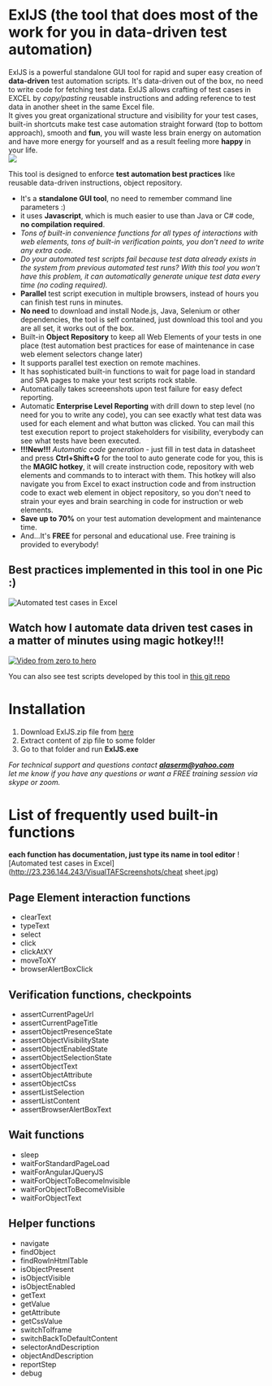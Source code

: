 # ExlJS (the tool that does most of the work for you in data-driven test automation)
ExlJS is a powerful standalone GUI tool for rapid and super easy creation of **data-driven** test automation scripts. It's data-driven out of the box, no need to write code for fetching test data. ExlJS allows crafting of test cases in EXCEL by *copy/pasting* reusable instructions and adding reference to test data in another sheet in the same Excel file.<br/> It gives you great organizational structure and visibility for your test cases, built-in shortcuts make test case automation straight forward (top to bottom approach), smooth and **fun**, you will waste less brain energy on automation and have more energy for yourself and as a result feeling more **happy** in your life.<br/>
![](http://23.236.144.243/VisualTAFScreenshots/happy-family.jpg)

This tool is designed to enforce **test automation best practices** like reusable data-driven instructions, object repository.
- It's a **standalone GUI tool**, no need to remember  command line parameters :)
- it uses **Javascript**, which is much easier to use than Java or C# code, **no compilation required**.
- *Tons of built-in convenience functions for all types of interactions with web elements, tons of built-in verification points, you don't need to write any extra code.*
- *Do your automated test scripts fail because test data already exists in the system from previous automated test runs? With this tool you won't have this problem, it can automatically generate unique test data every time (no coding required).*
- **Parallel** test script execution in multiple browsers, instead of hours you can finish test runs in minutes.
- **No need** to download and install Node.js, Java, Selenium or other dependencies, the tool is self contained, just download this tool and you are all set, it works out of the box.
- Built-in **Object Repository** to keep all Web Elements of your tests in one place (test automation best practices for ease of maintenance in case web element selectors change later) 
- It supports parallel test exection on remote machines.
- It has sophisticated built-in functions to wait for page load in standard and SPA pages to make your test scripts rock stable.
- Automatically takes screeenshots upon test failure for easy defect reporting.
- Automatic **Enterprise Level Reporting** with drill down to step level (no need for you to write any code), you can see exactly what test data was used for each element and what button was clicked. You can mail this test execution report to project stakeholders for visibility, everybody can see what tests have been executed.
- **!!!New!!!** *Automatic code generation* - just fill in test data in datasheet and press **Ctrl+Shift+G** for the tool to auto generate code for you, this is the  **MAGIC hotkey**, it will create instruction code, repository with web elements and commands to to interact with them. This hotkey will also navigate you from Excel to exact instruction code and from instruction code to exact web element in object repository, so you don't need to strain your eyes and brain searching in code for instruction or web elements.
- **Save up to 70%** on your test automation development and maintenance time.
- And...It's **FREE** for personal and educational use. Free training is provided to everybody!

## Best practices implemented in this tool in one Pic :)
![Automated test cases in Excel](http://23.236.144.243/VisualTAFScreenshots/best-practices.png)
## Watch how I automate data driven test cases in <br/> a matter of minutes using magic hotkey!!!
[![Video from zero to hero](http://23.236.144.243/VisualTAFScreenshots/youtubevideo.png)](https://youtu.be/rKnTu1Sx-0A)


<!---	
[![Main Screen](http://23.236.144.243/VisualTAFScreenshots/overallcomponents4.png)](http://23.236.144.243/VisualTAFScreenshots/overallcomponents4.png)
-->
You can also see  test scripts developed by this tool in [this git repo](https://github.com/alaserm/DateParserAutomation)

# Installation
1. Download ExlJS.zip file from [here](http://23.236.144.243/VisualTAF/ExlJS.zip)
2. Extract content of zip file to some folder
3. Go to that folder and run **ExlJS.exe**

<!--
[![Main Screen](http://23.236.144.243/VisualTAFScreenshots/runtemplatecontextmenu.png)](http://23.236.144.243/VisualTAFScreenshots/runtemplatecontextmenu.png)
-->

*For technical support and questions contact **alaserm@yahoo.com**<br>
let me know if you have any questions or want a FREE training session via skype or zoom.*

# List of frequently used built-in functions
  **each function has documentation, just type its name in tool editor**
![Automated test cases in Excel](http://23.236.144.243/VisualTAFScreenshots/cheat sheet.jpg)

## Page Element interaction functions
- clearText
- typeText
- select
- click
- clickAtXY
- moveToXY
- browserAlertBoxClick

## Verification functions, checkpoints
- assertCurrentPageUrl
- assertCurrentPageTitle
- assertObjectPresenceState
- assertObjectVisibilityState
- assertObjectEnabledState
- assertObjectSelectionState
- assertObjectText
- assertObjectAttribute
- assertObjectCss
- assertListSelection
- assertListContent
- assertBrowserAlertBoxText

## Wait functions
- sleep
- waitForStandardPageLoad
- waitForAngularJQueryJS
- waitForObjectToBecomeInvisible
- waitForObjectToBecomeVisible
- waitForObjectText


## Helper functions
- navigate
- findObject
- findRowInHtmlTable
- isObjectPresent
- isObjectVisible
- isObjectEnabled
- getText
- getValue
- getAttribute
- getCssValue
- switchToIframe
- switchBackToDefaultContent
- selectorAndDescription
- objectAndDescription
- reportStep
- debug
